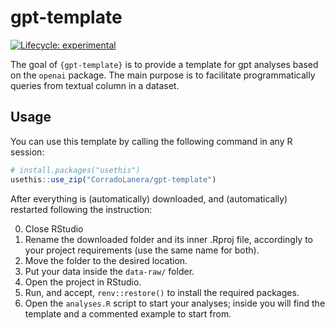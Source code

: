 
<!-- README.md is generated from README.Rmd. Please edit that file -->

# gpt-template

<!-- badges: start -->

[![Lifecycle:
experimental](https://img.shields.io/badge/lifecycle-experimental-orange.svg)](https://lifecycle.r-lib.org/articles/stages.html#experimental)
<!-- badges: end -->

The goal of `{gpt-template}` is to provide a template for gpt analyses
based on the `openai` package. The main purpose is to facilitate
programmatically queries from textual column in a dataset.

## Usage

You can use this template by calling the following command in any R
session:

``` r
# install.packages("usethis")
usethis::use_zip("CorradoLanera/gpt-template")
```

After everything is (automatically) downloaded, and (automatically)
restarted following the instruction:

0.  Close RStudio
1.  Rename the downloaded folder and its inner .Rproj file, accordingly
    to your project requirements (use the same name for both).
2.  Move the folder to the desired location.
3.  Put your data inside the `data-raw/` folder.
4.  Open the project in RStudio.
5.  Run, and accept, `renv::restore()` to install the required packages.
6.  Open the `analyses.R` script to start your analyses; inside you will
    find the template and a commented example to start from.
